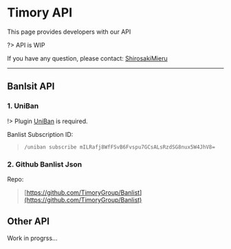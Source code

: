 # Timory API

This page provides developers with our API

?> API is WIP

If you have any question, please contact: [ShirosakiMieru](mailto:shirosaki@mieru.moe)

------

## Banlsit API

### 1. UniBan
!> Plugin [UniBan](https://uniban.eumc.cc/) is required.

Banlist Subscription ID:  
> ``/uniban subscribe mILRafj8WfFSvB6Fvspu7GCsALsRzdSG8nux5W4JhV8=``

### 2. Github Banlist Json

Repo:
> [https://github.com/TimoryGroup/Banlist](https://github.com/TimoryGroup/Banlist)

## Other API

Work in progrss...


